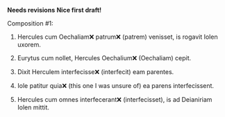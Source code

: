 **Needs revisions**
**Nice first draft!**

Composition #1:

1. Hercules cum Oechaliam❌ patrum❌ (patrem) venisset, is rogavit Iolen uxorem.

2. Eurytus cum nollet, Hercules Oechalium❌ (Oechaliam) cepit. 

3. Dixit Herculem interfecisse❌ (interfecit) eam parentes. 

4. Iole patitur quia❌ (this one I was unsure of) ea parens interfecissent. 

5. Hercules cum omnes interfecerant❌ (interfecisset), is ad Deianiriam Iolen mittit. 


